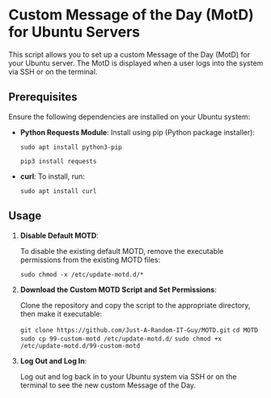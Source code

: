 # Custom Message of the Day (MotD) for Ubuntu Servers

This script allows you to set up a custom Message of the Day (MotD) for your Ubuntu server. The MotD is displayed when a user logs into the system via SSH or on the terminal.

## Prerequisites

Ensure the following dependencies are installed on your Ubuntu system:
    
-   **Python Requests Module**: Install using pip (Python package installer):
    
    `sudo apt install python3-pip` 

    `pip3 install requests` 
    
-   **curl**: To install, run:
        
    `sudo apt install curl` 
    

## Usage

1.  **Disable Default MOTD**:
    
    To disable the existing default MOTD, remove the executable permissions from the existing MOTD files:
        
    `sudo chmod -x /etc/update-motd.d/*` 
    
2.  **Download the Custom MOTD Script and Set Permissions**:
    
    Clone the repository and copy the script to the appropriate directory, then make it executable:

    `git clone https://github.com/Just-A-Random-IT-Guy/MOTD.git` 
    `cd MOTD` 
    `sudo cp 99-custom-motd /etc/update-motd.d/` 
    `sudo chmod +x /etc/update-motd.d/99-custom-motd` 

    
3.  **Log Out and Log In**:
    
    Log out and log back in to your Ubuntu system via SSH or on the terminal to see the new custom Message of the Day.
